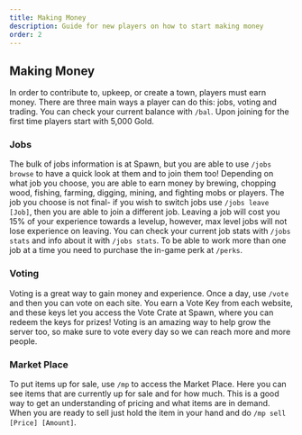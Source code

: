 ```yaml
---
title: Making Money
description: Guide for new players on how to start making money
order: 2
---
```

## Making Money
In order to contribute to, upkeep, or create a town, players must earn money. There are three main ways a player can do this: jobs, voting and trading. You can check your current balance with `/bal`. Upon joining for the first time players start with 5,000 Gold.

### Jobs
The bulk of jobs information is at Spawn, but you are able to use `/jobs browse` to have a quick look at them and to join them too! Depending on what job you choose, you are able to earn money by brewing, chopping wood, fishing, farming, digging, mining, and fighting mobs or players. The job you choose is not final- if you wish to switch jobs use `/jobs leave [Job]`, then you are able to join a different job. Leaving a job will cost you 15% of your experience towards a levelup, however, max level jobs will not lose experience on leaving. You can check your current job stats with `/jobs stats` and info about it with `/jobs stats`. To be able to work more than one job at a time you need to purchase the in-game perk at `/perks`.

### Voting
Voting is a great way to gain money and experience. Once a day, use `/vote` and then you can vote on each site. You earn a Vote Key from each website, and these keys let you access the Vote Crate at Spawn, where you can redeem the keys for prizes! Voting is an amazing way to help grow the server too, so make sure to vote every day so we can reach more and more people.

### Market Place
To put items up for sale, use `/mp` to access the Market Place. Here you can see items that are currently up for sale and for how much. This is a good way to get an understanding of pricing and what items are in demand. When you are ready to sell just hold the item in your hand and do `/mp sell [Price] [Amount]`.
